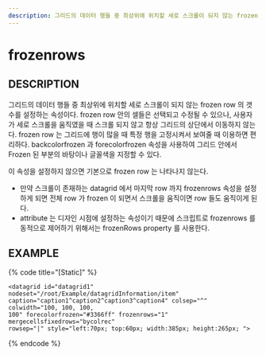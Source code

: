 ```yaml
---
description: 그리드의 데이터 행들 중 최상위에 위치할 세로 스크롤이 되지 않는 frozen row 의 갯수를 설정하는 속성이다.
---
```


# frozenrows

## DESCRIPTION

그리드의 데이터 행들 중 최상위에 위치할 세로 스크롤이 되지 않는 frozen row 의 갯수를 설정하는 속성이다. frozen row 안의 셀들은 선택되고 수정될 수 있으나, 사용자가 세로 스크롤을 움직였을 때 스크롤 되지 않고 항상 그리드의 상단에서 이동하지 않는다. frozen row 는 그리드에 행이 많을 때 특정 행을 고정시켜서 보여줄 때 이용하면 편리하다. backcolorfrozen 과 forecolorfrozen 속성을 사용하여 그리드 안에서 Frozen 된 부분의 바탕이나 글꼴색을 지정할 수 있다.

이 속성을 설정하지 않으면 기본으로 frozen row 는 나타나지 않는다.

* 만약 스크롤이 존재하는 datagrid 에서 마지막 row 까지 frozenrows 속성을 설정하게 되면 전체 row 가 frozen 이 되면서 스크롤을 움직이면 row 들도 움직이게 된다.
* attribute 는 디자인 시점에 설정하는 속성이기 때문에 스크립트로 frozenrows 를 동적으로 제어하기 위해서는 frozenRows property 를 사용한다.

## EXAMPLE

{% code title="\[Static\]" %}
```markup
<datagrid id="datagrid1" nodeset="/root/Example/datagridInformation/item" 
caption="caption1^caption2^caption3^caption4" colsep="^" colwidth="100, 100, 100, 
100" forecolorfrozen="#3366ff" frozenrows="1" mergecellsfixedrows="bycolrec" 
rowsep="|" style="left:70px; top:60px; width:385px; height:265px; ">
```
{% endcode %}

